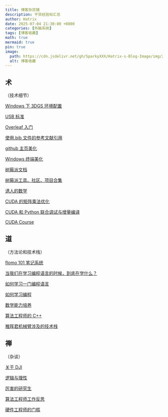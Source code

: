 ```yaml
---
title: 博客杂货铺
description: 干货经验帖汇总
author: Hatrix
date: 2025-07-04 21:30:00 +0800
categories: [外脑系统]
tags: [博客收藏]
math: true
mermaid: true
pin: true
image:
  path: https://cdn.jsdelivr.net/gh/SparkyXXX/Hatrix-s-Blog-Image/img/20250704213248592.png
  alt: 博客收藏
---
```


## 术

（技术细节）

[Windows 下 3DGS 环境配置](https://blog.csdn.net/weixin_64588173/article/details/138140240)

[USB 标准](https://www.cnblogs.com/MinPage/p/14266892.html)

[Overleaf 入门](https://blog.csdn.net/ayaishere_/article/details/123332393)

[使用.bib 文件的参考文献引用](https://blog.csdn.net/qq_35831906/article/details/132767074)

[github 主页美化](https://www.cnblogs.com/PeterJXL/p/18437094)

[Windows 终端美化](https://blog.csdn.net/weixin_51551506/article/details/137465202)

[树莓派文档](https://pidoc.cn/)

[树莓派工具、社区、项目合集](https://github.com/wwj718/awesome-raspberry-pi-zh?tab=readme-ov-file)

[诱人的数学](https://www.zhihu.com/question/431306787/answer/1916968908222624420)

[CUDA 的矩阵乘法优化](https://siboehm.com/articles/22/CUDA-MMM)

[CUDA 和 Python 联合调试与增量编译](https://www.zhouxin.space/notes/joint-debgugging-of-cuda-and-python-in-vscode/)

[CUDA Course](https://github.com/Infatoshi/cuda-course)

## 道

（方法论和技术栈）

[flomo 101 笔记系统](https://help.flomoapp.com/thinking/start.html)

[当我们在学习编程语言的时候，到底在学什么？](https://0xffff.one/d/792)

[如何学习一门编程语言](https://macshuo.com/?p=703)

[如何学习编程](https://www.zhihu.com/question/27574436/answer/745280697)

[数学能力培养](https://www.zhihu.com/question/19556658/answer/26950430)

[算法工程师的 C++](https://www.zhihu.com/question/373811828/answer/3263839166)

[稚晖君机械臂涉及的技术栈](https://www.zhihu.com/question/491112698/answer/2160458114)

## 禅

（杂谈）

[关于 DJI](https://www.zhihu.com/question/52237274/answer/130230580)

[逻辑与理性](https://www.zhihu.com/question/657643789/answer/3577857712)

[厉害的研究生](https://www.zhihu.com/question/652771619/answer/3475158152)

[算法工程师工作反思](https://blog.csdn.net/coco_1998_2/article/details/83245466)

[硬件工程师的门槛](https://www.eet-china.com/mp/a211595.html)
